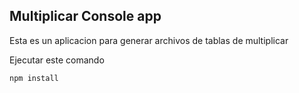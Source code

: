 ## Multiplicar Console app

Esta es un aplicacion para generar archivos de tablas de multiplicar 

Ejecutar este comando

```
npm install

````